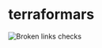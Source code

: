 # terraformars

![Broken links checks](https://github.com/unusualpseudo/terraformars/actions/workflows/broken-links-check.yaml/badge.svg)
